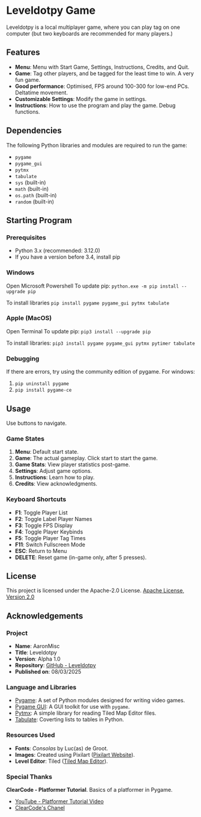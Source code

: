 # Leveldotpy Game

Leveldotpy is a local multiplayer game, where you can play tag on one computer (but two keyboards are recommended for many players.)

## Features
- **Menu**: Menu with Start Game, Settings, Instructions, Credits, and Quit.
- **Game**: Tag other players, and be tagged for the least time to win. A very fun game.
- **Good performance**: Optimised, FPS around 100-300 for low-end PCs. Deltatime movement.
- **Customizable Settings**: Modify the game in settings.
- **Instructions**: How to use the program and play the game. Debug functions.

## Dependencies
The following Python libraries and modules are required to run the game:
- `pygame`
- `pygame_gui`
- `pytmx`
- `tabulate`
- `sys` (built-in)
- `math` (built-in)
- `os.path` (built-in)
- `random` (built-in)

## Starting Program
### Prerequisites
- Python 3.x (recommended: 3.12.0)
- If you have a version before 3.4, install pip

### Windows
Open Microsoft Powershell
To update pip:
`python.exe -m pip install --upgrade pip`

To install libraries
`pip install pygame pygame_gui pytmx tabulate`

### Apple (MacOS)
Open Terminal
To update pip:
`pip3 install --upgrade pip`

To install libraries:
`pip3 install pygame pygame_gui pytmx pytimer tabulate`

### Debugging
If there are errors, try using the community edition of pygame.
For windows:
1. `pip uninstall pygame`
2. `pip install pygame-ce`

## Usage
Use buttons to navigate.

### Game States
1. **Menu**: Default start state.
2. **Game**: The actual gameplay. Click start to start the game.
3. **Game Stats**: View player statistics post-game.
4. **Settings**: Adjust game options.
5. **Instructions**: Learn how to play.
6. **Credits**: View acknowledgments.

### Keyboard Shortcuts
- **F1**: Toggle Player List
- **F2**: Toggle Label Player Names
- **F3**: Toggle FPS Display
- **F4**: Toggle Player Keybinds
- **F5**: Toggle Player Tag Times
- **F11**: Switch Fullscreen Mode
- **ESC**: Return to Menu
- **DELETE**: Reset game (in-game only, after 5 presses).

## License
This project is licensed under the Apache-2.0 License. [Apache License, Version 2.0](https://www.apache.org/licenses/LICENSE-2.0)

## Acknowledgements
### Project
- **Name**: AaronMisc  
- **Title**: Leveldotpy  
- **Version**: Alpha 1.0  
- **Repository**: [GitHub - Leveldotpy](https://github.com/AaronMisc/Leveldotpy/)  
- **Published on**: 08/03/2025  

### Language and Libraries
- [Pygame](https://www.pygame.org/): A set of Python modules designed for writing video games.
- [Pygame GUI](https://pygame-gui.readthedocs.io/): A GUI toolkit for use with `pygame`.
- [Pytmx](https://github.com/bitcraft/pytmx): A simple library for reading Tiled Map Editor files.
- [Tabulate](https://pypi.org/project/tabulate/): Coverting lists to tables in Python.

### **Resources Used**
- **Fonts**: *Consolas* by Luc(as) de Groot.
- **Images**: Created using Pixilart ([Pixilart Website](https://www.pixilart.com)).
- **Level Editor**: Tiled ([Tiled Map Editor](https://www.mapeditor.org)).

### Special Thanks
**ClearCode - Platformer Tutorial**. Basics of a platformer in Pygame.
- [YouTube - Platformer Tutorial Video](https://www.youtube.com/watch?v=WViyCAa6yLI)
- [ClearCode's Chanel](https://www.youtube.com/@ClearCode)
